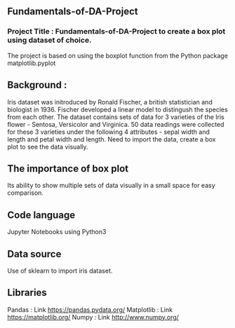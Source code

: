 ## Fundamentals-of-DA-Project

### Project Title : Fundamentals-of-DA-Project to create a box plot using dataset of choice.
The project is based on using the boxplot function from the Python package matplotlib.pyplot

## Background : 
Iris dataset was initroduced by Ronald Fischer, a british statistician and biologist in 1936. 
Fischer developed a linear model to distingush the species from each other. 
The dataset contains sets of data for 3 varieties of the Iris flower - Sentosa, Versicolor and Virginica.
50 data readings were collected for these 3 varieties under the following 4 attributes - sepal width and length and petal width and length. 
Need to import the data, create a box plot to see the data visually.

## The importance of box plot
Its ability to show multiple sets of data visually in a small space for easy comparison. 

## Code language
Jupyter Notebooks using Python3

## Data source
Use of sklearn to import iris dataset.

## Libraries
Pandas : Link https://pandas.pydata.org/
Matplotlib : Link https://matplotlib.org/
Numpy : Link http://www.numpy.org/

